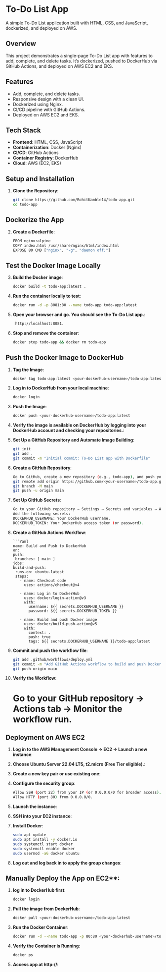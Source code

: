 # To-Do List App

A simple To-Do List application built with HTML, CSS, and JavaScript, dockerized, and deployed on AWS.

## Overview
This project demonstrates a single-page To-Do List app with features to add, complete, and delete tasks. It’s dockerized, pushed to DockerHub via GitHub Actions, and deployed on AWS EC2 and EKS.

## Features
- Add, complete, and delete tasks.
- Responsive design with a clean UI.
- Dockerized using Nginx.
- CI/CD pipeline with GitHub Actions.
- Deployed on AWS EC2 and EKS.

## Tech Stack
- **Frontend**: HTML, CSS, JavaScript
- **Containerization**: Docker (Nginx)
- **CI/CD**: GitHub Actions
- **Container Registry**: DockerHub
- **Cloud**: AWS (EC2, EKS)

## Setup and Installation

1. **Clone the Repository**:
   ```bash
   git clone https://github.com/RohitKamble14/todo-app.git
   cd todo-app
## Dockerize the App
2. **Create a Dockerfile**:
   ```bash
   FROM nginx:alpine 
   COPY index.html /usr/share/nginx/html/index.html 
   EXPOSE 80 CMD ["nginx", "-g", "daemon off;"]

## Test the Docker Image Locally

3. **Build the Docker image**:
   ```bash
   docker build -t todo-app:latest .
4. **Run the container locally to test**:
   ```bash
   docker run -d -p 8081:80 --name todo-app todo-app:latest
5. **Open your browser and go. You should see the To-Do List app.**:
   ```bash
    http://localhost:8081.
6. **Stop and remove the container**:
   ```bash
   docker stop todo-app && docker rm todo-app

## Push the Docker Image to DockerHub

1. **Tag the Image**:
   ```bash
   docker tag todo-app:latest <your-dockerhub-username>/todo-app:latest

2. **Log in to DockerHub from your local machine**:
   ```bash
   docker login

3. **Push the Image**:
   ```bash
   docker push <your-dockerhub-username>/todo-app:latest

4. **Verify the image is available on DockerHub by logging into your DockerHub account and checking your repositories.**:

5. **Set Up a GitHub Repository and Automate Image Building**:
   ```bash
   git init
   git add .
   git commit -m "Initial commit: To-Do List app with Dockerfile"

6. **Create a GitHub Repository**:
   ```bash
   Go to GitHub, create a new repository (e.g., todo-app), and push your code:
   git remote add origin https://github.com/<your-username>/todo-app.git
   git branch -M main
   git push -u origin main

7. **Set Up GitHub Secrets**:
   ```bash
   Go to your GitHub repository → Settings → Secrets and variables → Actions → New repository secret.
   Add the following secrets:
   DOCKERHUB_USERNAME: Your DockerHub username.
   DOCKERHUB_TOKEN: Your DockerHub access token (or password).

8. **Create a GitHub Actions Workflow**:
   ```Create a file .github/workflows/deploy.yml in your repository with the following content to automate building and pushing the Docker image to DockerHub
   ```Yaml
   name: Build and Push to DockerHub
   on:
   push:
    branches: [ main ]
   jobs:
   build-and-push:
    runs-on: ubuntu-latest
    steps:
      - name: Checkout code
        uses: actions/checkout@v4

      - name: Log in to DockerHub
        uses: docker/login-action@v3
        with:
          username: ${{ secrets.DOCKERHUB_USERNAME }}
          password: ${{ secrets.DOCKERHUB_TOKEN }}

      - name: Build and push Docker image
        uses: docker/build-push-action@v5
        with:
          context: .
          push: true
          tags: ${{ secrets.DOCKERHUB_USERNAME }}/todo-app:latest

9. **Commit and push the workflow file**:
    ```bash
    git add .github/workflows/deploy.yml
   git commit -m "Add GitHub Actions workflow to build and push Docker image"
   git push origin main

10. **Verify the Workflow**:
    # Go to your GitHub repository → Actions tab → Monitor the workflow run.

## Deployment on AWS EC2

1. **Log in to the AWS Management Console → EC2 → Launch a new instance**:

2. **Choose Ubuntu Server 22.04 LTS, t2.micro (Free Tier eligible).**:

3. **Create a new key pair or use existing one**:

4. **Configure the security group**:
   ```bash
   Allow SSH (port 22) from your IP (or 0.0.0.0/0 for broader access).
   Allow HTTP (port 80) from 0.0.0.0/0.

5. **Launch the instance**:

6. **SSH into your EC2 instance**:

8. **Install Docker**:
   ```bash
   sudo apt update
   sudo apt install -y docker.io
   sudo systemctl start docker
   sudo systemctl enable docker
   sudo usermod -aG docker ubuntu

9. **Log out and log back in to apply the group changes**:

## Manually Deploy the App on EC2**:

1. **log in to DockerHub first**:
   ```bash
   docker login
2. **Pull the image from DockerHub**:
   ```bash
   docker pull <your-dockerhub-username>/todo-app:latest
3. **Run the Docker Container**:
   ```bash
   docker run -d --name todo-app -p 80:80 <your-dockerhub-username>/todo-app:latest
4. **Verify the Container is Running**:
   ```bash
   docker ps
5. **Access app at http://<ec2-public-ip>**:

